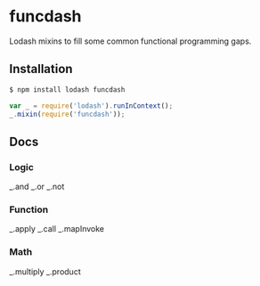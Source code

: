 # funcdash

Lodash mixins to fill some common functional programming gaps.

## Installation

```bash
$ npm install lodash funcdash
```

```js
var _ = require('lodash').runInContext();
_.mixin(require('funcdash'));
```

## Docs

### Logic

_.and _.or _.not

### Function

_.apply _.call _.mapInvoke

### Math

_.multiply _.product

